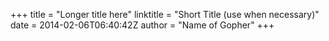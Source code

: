+++
title = "Longer title here"
linktitle = "Short Title (use when necessary)"
date = 2014-02-06T06:40:42Z
author = "Name of Gopher"
+++

